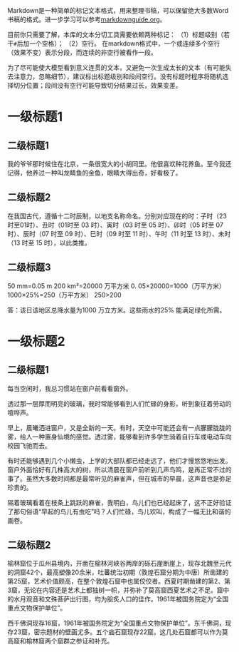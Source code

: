 Markdown是一种简单的标记文本格式，用来整理书稿，可以保留绝大多数Word书稿的格式。进一步学习可以参考[markdownguide.org](https://www.markdownguide.org/)。

目前你只需要了解，本库的文本分切工具需要依赖两种标记：
（1）标题级别（若干`#`后加一个空格）；
（2）空行。
在markdown格式中，一个或连续多个空行（效果不变）表示分段，而连续的非空行被看作一段。

为了尽可能使大模型看到意义连贯的文本，又避免一次生成太长的文本（有可能失去注意力，忽略细节），建议标出标题级别和段间空行。没有标题时程序将随机选择切分位置；段间没有空行可能导致切分结果过长，效果变差。

# 一级标题1


## 二级标题1

我的爷爷那时候住在北京，一条很宽大的小胡同里。他很喜欢种花养鱼。至今我还记得，他养过一种叫龙睛鱼的金鱼，眼睛大得出奇，好看极了。


## 二级标题2

在我国古代，遵循十二时辰制，以地支名称命名。分别对应现在的时：子时（23时至01时）、丑时（01时至 03 时）、寅时（03 时至 05 时）、卯时（05 时至 07 时）、辰时（07 时至 09 时）、巳时（09 时至 11 时）、午时（11 时至 13 时）、未时（13 时至 15 时），以此类推。


## 二级标题3

50 mm=0.05 m     200 km²=20000 万平方米
0.  05×20000=1000（万平方米）
1000×25%=250（万平方米）
250>200

答：该日该地区总降水量为1000 万立方米。这些雨水的25% 能满足绿化所需。

# 一级标题2


## 二级标题1

每当空闲时，我总习惯站在窗户前看看窗外。

透过那一层厚而明亮的玻璃，我时常能够看到人们忙碌的身影，听到象征着劳动的喧哗声。

早上，晨曦洒进窗户，又是全新的一天。有时，天空中可能还会有一点朦朦胧胧的雾，给人一种置身仙境的感觉。透过雾，能够看到许多学生骑着自行车或电动车向校园飞驰而去。

有时还能够遇到几个小懒虫，上学的大部队都已经走远了，他们才慢悠悠地出发。窗户外面恰好有几株高大的树，所以清晨在窗户前听到几声鸟鸣，是再正常不过的事了。虽然大多数时间都是最常听见的麻雀声，但在城市的早晨，这声音也是弥足珍贵的。

隔着玻璃看着在枝条上跳跃的麻雀，我明白，鸟儿们也已经起床了，这不正好验证了那句俗语“早起的鸟儿有虫吃”吗？人们忙碌，鸟儿欢叫，构成了一幅无比和谐的画卷。


## 二级标题2

榆林窟位于瓜州县境内，开凿在榆林河峡谷两岸的砾石崖断崖上，现存北魏至元代的洞窟42个，最高塑像20余米，吐蕃统治初期（敦煌石窟分期为中唐）所凿建的第25窟，艺术价值颇高，在整个敦煌石窟中也属佼佼者。西夏时期凿建的第2、第3窟，无论在内容还是艺术上都独树一帜，并弥补了莫高窟西夏艺术之不足。窟中的水月观音和文殊菩萨出行图，均为脍炙人口的佳作。1961年被国务院定为“全国重点文物保护单位”。

西千佛洞现存16窟，1961年被国务院定为“全国重点文物保护单位”。东千佛洞，现存23窟，密宗题材的壁画尤多。五个庙石窟现存22窟。这几处石窟都可以作为莫高窟和榆林窟两个窟群之参证和补充。
